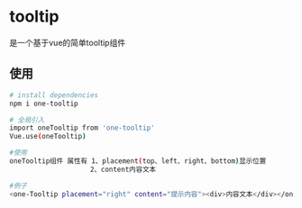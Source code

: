 # tooltip
是一个基于vue的简单tooltip组件
## 使用

``` bash
# install dependencies
npm i one-tooltip

# 全局引入
import oneTooltip from 'one-tooltip'
Vue.use(oneTooltip)

#使用
oneTooltip组件 属性有 1、placement(top、left、right、bottom)显示位置
                    2、content内容文本

#例子
<one-Tooltip placement="right" content="提示内容"><div>内容文本</div></one-Tooltip>

```